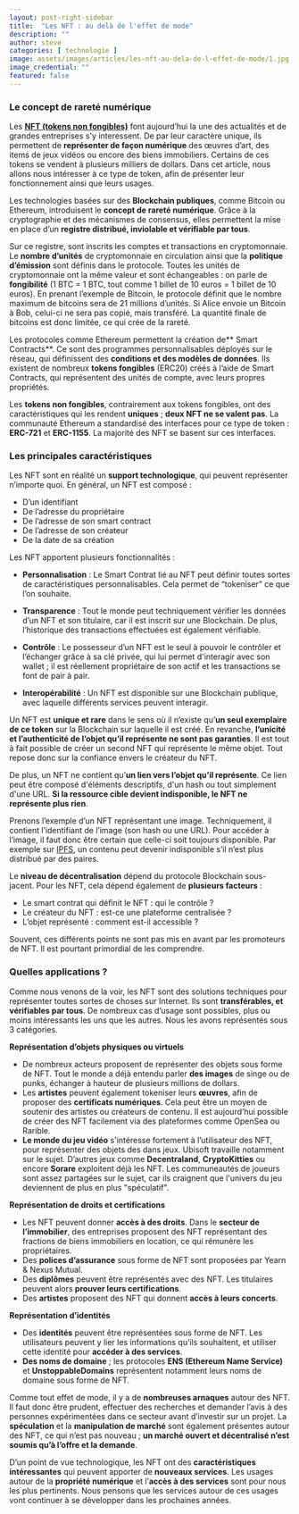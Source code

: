 ```yaml
---
layout: post-right-sidebar
title:  "Les NFT : au delà de l'effet de mode"
description: ""
author: steve
categories: [ technologie ]
image: assets/images/articles/les-nft-au-dela-de-l-effet-de-mode/1.jpg
image_credential: ""
featured: false
---
```


### Le concept de rareté numérique

Les [**NFT (tokens non fongibles)**](https://fr.wikipedia.org/wiki/Jeton_non_fongible) font aujourd’hui la une des actualités et de grandes entreprises s'y interessent. De par leur caractère unique, ils permettent de **représenter de façon numérique** des œuvres d’art, des items de jeux vidéos ou encore des biens immobiliers. Certains de ces tokens se vendent à plusieurs milliers de dollars. Dans cet article, nous allons nous intéresser à ce type de token, afin de présenter leur fonctionnement ainsi que leurs usages. 

Les technologies basées sur des **Blockchain publiques**, comme Bitcoin ou Ethereum, introduisent le **concept de rareté numérique**. Grâce à la cryptographie et des mécanismes de consensus, elles permettent la mise en place d’un **registre distribué, inviolable et vérifiable par tous**. 

Sur ce registre, sont inscrits les comptes et transactions en cryptomonnaie. Le **nombre d’unités** de cryptomonnaie en circulation ainsi que la **politique d’émission** sont définis dans le protocole. Toutes les unités de cryptomonnaie ont la même valeur et sont échangeables : on parle de **fongibilité** (1 BTC = 1 BTC, tout comme 1 billet de 10 euros = 1 billet de 10 euros). En prenant l’exemple de Bitcoin, le protocole définit que le nombre maximum de bitcoins sera de 21 millions d’unités.  Si Alice envoie un Bitcoin à Bob, celui-ci ne sera pas copié, mais transféré. La quantité finale de bitcoins est donc limitée, ce qui crée de la rareté. 

Les protocoles comme Ethereum permettent la création de** Smart Contracts**. Ce sont des programmes personnalisables déployés sur le réseau, qui définissent des **conditions et des modèles de données**. Ils existent de nombreux **tokens fongibles** (ERC20) créés à l’aide de Smart Contracts, qui représentent des unités de compte, avec leurs propres propriétés.

Les **tokens non fongibles**, contrairement aux tokens fongibles, ont des caractéristiques qui les rendent **uniques** ; **deux NFT ne se valent pas**. La communauté Ethereum a standardisé des interfaces pour ce type de token : **ERC-721** et **ERC-1155**. La majorité des NFT se basent sur ces interfaces.


### Les principales caractéristiques

Les NFT sont en réalité un **support technologique**, qui peuvent représenter n’importe quoi. En général, un NFT est composé : 
- D’un identifiant
- De l’adresse du propriétaire
- De l’adresse de son smart contract 
- De l’adresse de son créateur
- De la date de sa création

Les NFT apportent plusieurs fonctionnalités : 

- **Personnalisation** : Le Smart Contrat lié au NFT peut définir toutes sortes de caractéristiques personnalisables. Cela permet de “tokeniser” ce que l’on souhaite. 

- **Transparence** : Tout le monde peut techniquement vérifier les données d’un NFT et son titulaire, car il est inscrit sur une Blockchain. De plus, l’historique des transactions effectuées est également vérifiable. 

- **Contrôle** : Le possesseur d’un NFT est le seul à pouvoir le contrôler et l’échanger grâce à sa clé privée, qui lui permet d'interagir avec son wallet ; il est réellement propriétaire de son actif et les transactions se font de pair à pair.

- **Interopérabilité** : Un NFT est disponible sur une Blockchain publique, avec laquelle différents services peuvent interagir. 

Un NFT est **unique et rare** dans le sens où il n’existe qu’**un seul exemplaire de ce token** sur la Blockchain sur laquelle il est créé. En revanche, **l’unicité et l’authenticité de l’objet qu’il représente ne sont pas garanties**. Il est tout à fait possible de créer un second NFT qui représente le même objet. Tout repose donc sur la confiance envers le créateur du NFT. 

De plus, un NFT ne contient qu’**un lien vers l’objet qu’il représente**. Ce lien peut être composé d'éléments descriptifs, d'un hash ou tout simplement d'une URL. **Si la ressource cible devient indisponible, le NFT ne représente plus rien**. 

Prenons l’exemple d’un NFT représentant une image. Techniquement, il contient l’identifiant de l’image (son hash ou une URL). Pour accéder à l’image, il faut donc être certain que celle-ci soit toujours disponible. Par exemple sur [IPFS](https://cryptoms.fr/technologie/2021/01/27/ipfs-l-hebergement-de-donnees-en-pair-a-pair.html), un contenu peut devenir indisponible s’il n’est plus distribué par des paires. 

Le **niveau de décentralisation** dépend du protocole Blockchain sous-jacent. Pour les NFT, cela dépend également de **plusieurs facteurs** : 
- Le smart contrat qui définit le NFT : qui le contrôle ? 
- Le créateur du NFT : est-ce une plateforme centralisée ?
- L’objet représenté : comment est-il accessible ? 

Souvent, ces différents points ne sont pas mis en avant par les promoteurs de NFT. Il est pourtant primordial de les comprendre. 

### Quelles applications ?

Comme nous venons de la voir, les NFT sont des solutions techniques pour représenter toutes sortes de choses sur Internet. Ils sont **transférables, et vérifiables par tous**. De nombreux cas d’usage sont possibles, plus ou moins intéressants les uns que les autres. Nous les avons représentés sous 3 catégories. 

**Représentation d’objets physiques ou virtuels**
- De nombreux acteurs proposent de représenter des objets sous forme de NFT. Tout le monde a déjà entendu parler **des images** de singe ou de punks, échanger à hauteur de plusieurs millions de dollars. 
- Les **artistes** peuvent également tokeniser leurs **œuvres**, afin de proposer des **certificats numériques**. Cela peut être un moyen de soutenir des artistes ou créateurs de contenu. Il est aujourd’hui possible de créer des NFT facilement via des plateformes comme OpenSea ou Rarible. 
- **Le monde du jeu vidéo** s'intéresse fortement à l’utilisateur des NFT, pour représenter des objets des dans jeux. Ubisoft travaille notamment sur le sujet. D’autres jeux comme **Decentraland**, **CryptoKitties** ou encore **Sorare** exploitent déjà les NFT. Les communeautés de joueurs sont assez partagées sur le sujet, car ils craignent que l'univers du jeu deviennent de plus en plus "spéculatif".

**Représentation de droits et certifications**

- Les NFT peuvent donner **accès à des droits**. Dans le **secteur de l’immobilier**, des entreprises proposent des NFT représentant des fractions de biens immobiliers en location, ce qui rémunère les propriétaires. 
- Des **polices d’assurance** sous forme de NFT sont proposées par Yearn & Nexus Mutual. 
- Des **diplômes** peuvent être représentés avec des NFT. Les titulaires peuvent alors **prouver leurs certifications**. 
- Des **artistes** proposent des NFT qui donnent **accès à leurs concerts**.

**Représentation d’identités**

- Des **identités** peuvent être représentées sous forme de NFT. Les utilisateurs peuvent y lier les informations qu’ils souhaitent, et utiliser cette identité pour **accéder à des services**.
- **Des noms de domaine** ; les protocoles **ENS (Ethereum Name Service)** et **UnstoppableDomains** représentent notamment leurs noms de domaine sous forme de NFT. 

Comme tout effet de mode, il y a de **nombreuses arnaques** autour des NFT. Il faut donc être prudent, effectuer des recherches et demander l’avis à des personnes expérimentées dans ce secteur avant d’investir sur un projet. La **spéculation** et la **manipulation de marché** sont également présentes autour des NFT, ce qui n’est pas nouveau ; **un marché ouvert et décentralisé n’est soumis qu’à l’offre et la demande**.

D’un point de vue technologique, les NFT ont des **caractéristiques intéressantes** qui peuvent apporter de **nouveaux services**. Les usages autour de la **propriété numérique** et l’**accès à des services** sont pour nous les plus pertinents. Nous pensons que les services autour de ces usages vont continuer à se développer dans les prochaines années.  


